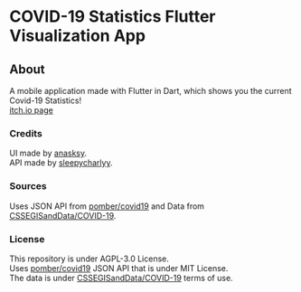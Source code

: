# COVID-19 Statistics Flutter Visualization App

## About

A mobile application made with Flutter in Dart, which shows you the current Covid-19 Statistics!  
[itch.io page](https://sleepycharlyy.itch.io/covid-19-statistics-mobile)

### Credits

UI made by [anasksy](https://github.com/anasksy).  
API made by [sleepycharlyy](https://github.com/sleepycharlyy).

### Sources

Uses JSON API from [pomber/covid19](https://github.com/pomber/covid19) and Data from [CSSEGISandData/COVID-19](https://github.com/CSSEGISandData/COVID-19/).

### License

This repository is under AGPL-3.0 License.  
Uses [pomber/covid19](https://github.com/pomber/covid19) JSON API that is under MIT License.  
The data is under [CSSEGISandData/COVID-19](https://github.com/CSSEGISandData/COVID-19/) terms of use.
